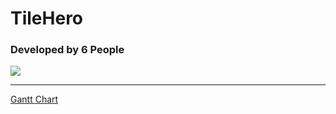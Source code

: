 # TileHero
### Developed by 6 People
![](https://cdn.discordapp.com/attachments/936307390838603798/938846168325181480/6people_smol1.png)

___
[Gantt Chart](https://docs.google.com/spreadsheets/d/1hcEfdQDH-4hzmMPTQ34MNyghkkfcrhk51GepFXB1i1s/edit?usp=sharing)
